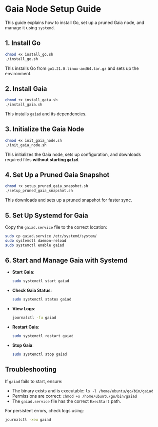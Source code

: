 # Gaia Node Setup Guide

This guide explains how to install Go, set up a pruned Gaia node, and manage it using `systemd`.

## 1. Install Go

```bash
chmod +x install_go.sh
./install_go.sh
```

This installs Go from `go1.21.0.linux-amd64.tar.gz` and sets up the environment.

## 2. Install Gaia

```bash
chmod +x install_gaia.sh
./install_gaia.sh
```

This installs `gaiad` and its dependencies.

## 3. Initialize the Gaia Node

```bash
chmod +x init_gaia_node.sh
./init_gaia_node.sh
```

This initializes the Gaia node, sets up configuration, and downloads required files **without starting `gaiad`**.

## 4. Set Up a Pruned Gaia Snapshot

```bash
chmod +x setup_pruned_gaia_snapshot.sh
./setup_pruned_gaia_snapshot.sh
```

This downloads and sets up a pruned snapshot for faster sync.

## 5. Set Up Systemd for Gaia

Copy the `gaiad.service` file to the correct location:

```bash
sudo cp gaiad.service /etc/systemd/system/
sudo systemctl daemon-reload
sudo systemctl enable gaiad
```

## 6. Start and Manage Gaia with Systemd

- **Start Gaia**:
  ```bash
  sudo systemctl start gaiad
  ```

- **Check Gaia Status**:
  ```bash
  sudo systemctl status gaiad
  ```

- **View Logs**:
  ```bash
  journalctl -fu gaiad
  ```

- **Restart Gaia**:
  ```bash
  sudo systemctl restart gaiad
  ```

- **Stop Gaia**:
  ```bash
  sudo systemctl stop gaiad
  ```

## Troubleshooting

If `gaiad` fails to start, ensure:
- The binary exists and is executable: `ls -l /home/ubuntu/go/bin/gaiad`
- Permissions are correct: `chmod +x /home/ubuntu/go/bin/gaiad`
- The `gaiad.service` file has the correct `ExecStart` path.

For persistent errors, check logs using:
```bash
journalctl -xeu gaiad
```


